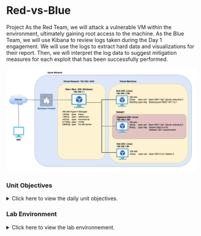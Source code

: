 # Red-vs-Blue
Project
As the Red Team, we will attack a vulnerable VM within the environment, ultimately gaining root access to the machine. As the Blue Team, we will use Kibana to review logs taken during the Day 1 engagement. We will use the logs to extract hard data and visualizations for their report. Then, we will interpret the log data to suggest mitigation measures for each exploit that has been successfully performed.

![alt text](https://github.com/gomessjanet/Red-vs-Blue/blob/main/Network_Diagram.png)

### Unit Objectives

<details>
    <summary>Click here to view the daily unit objectives.</summary>
<br>

My project will prompt my knowledge of the following skills and tools:

- Penetration testing with Kali Linux.

- Log and incident analysis with Kibana.

- System hardening and configuration.

- Reporting, documentation, and communication.


</details>

### Lab Environment

<details>

<summary>Click here to view the lab environnement.</summary>

<br>

We will be using the Red vs. Blue lab environment located in Windows Azure Lab Services. RDP into the Windows RDP host machine using the following credentials:

Username: `a****`
Password: `****'

Open the Hyper-V Manager to access the nested machines:

- **ELK machine credentials:** The same ELK setup that you created in my previous ELK Server Project. It holds the Kibana dashboards.
    - Username: `****`
    - Password: `***`
    - IP Address: `192.168.1.***`

- **Kali:** A standard Kali Linux machine for use in the penetration test on Day 1. 
    - Username: `***`
    - Password: `***`
    - IP Address: `192.168.1.***`

- **Capstone:** Filebeat and Metricbeat are installed and will forward logs to the ELK machine. 
   - IP Address: `192.168.1.***`
   - Please note that this VM is in the network solely for the purpose of testing alerts.
  
### Security+ Domains
This project covers portions of the following domains of Cybersecurity

- 1.0 Attacks, Threats, and Vulnerabilities 
- 2.0 Architecture and Design 
- 3.0 Implementation
- 4.0 Operations and Incident Response following tools, in no particular order:
      - Firefox
      - Hydra
      - Nmap
      - John the Ripper
      - Metasploit
      - curl
      - MSVenom
  
**Incident Analysis with Kibana**
Kibana to analyze logs taken during the Red Team attack. As we analyze, you will use the data to develop 
ideas for new alerts that can improve your monitoring.
 
Analyzing the logs is still valuable and will teach us what your attack looks like from a defender's perspective. How stealthy or detectable your tactics are. Which kinds of alarms and alerts SOC and IR professionals can set to spot attacks like yours while they occur, rather than after following existing reports:
      - HTTP status codes for the top queries [Packetbeat] ECS
      - Top 10 HTTP requests [Packetbeat] ECS
      - Network Traffic Between Hosts [Packetbeat Flows] ECS
      - Top Hosts Creating Traffic [Packetbeat Flows] ECS
      - Connections over time [Packetbeat Flows] ECS
      - HTTP error codes [Packetbeat] ECS
      - Errors vs successful transactions [Packetbeat] ECS
      - HTTP Transactions [Packetbeat] ECS  
  
